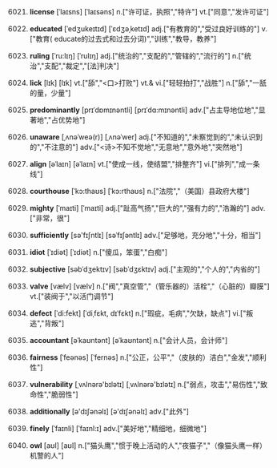 6021. **license**
[ˈlaɪsns]  [ˈlaɪsəns]
n.["许可证，执照","特许"]  vt.["同意","发许可证"]  

6022. **educated**
[ˈedʒukeɪtɪd]  [ˈɛdʒəˌketɪd]
adj.["有教育的","受过良好训练的"]  v.["教育( educate的过去式和过去分词)","训练","教导，教养"]  

6023. **ruling**
[ˈru:lɪŋ]  [ˈrulɪŋ]
adj.["统治的","支配的","管辖的","流行的"]  n.["统治","支配","裁定","[法]判决"]  

6024. **lick**
[lɪk]  [lɪk]
vt.["舔","<口>打败"]  vt.& vi.["轻轻拍打","战胜"]  n.["舔","一舐的量，少量"]  

6025. **predominantly**
[prɪˈdɒmɪnəntli]  [prɪˈdɑ:mɪnəntli]
adv.["占主导地位地","显著地","占优势地"]  

6026. **unaware**
[ˌʌnəˈweə(r)]  [ˌʌnəˈwer]
adj.["不知道的","未察觉到的","未认识到的","不注意的"]  adv.["<诗>不知不觉地","无意地","意外地","突然地"]  

6027. **align**
[əˈlaɪn]  [əˈlaɪn]
vt.["使成一线，使结盟","排整齐"]  vi.["排列","成一条线"]  

6028. **courthouse**
[ˈkɔ:thaʊs]  [ˈkɔ:rthaʊs]
n.["法院","（美国）县政府大楼"]  

6029. **mighty**
[ˈmaɪti]  [ˈmaɪti]
adj.["趾高气扬","巨大的","强有力的","浩瀚的"]  adv.["非常，很"]  

6030. **sufficiently**
[sə'fɪʃntlɪ]  [səˈfɪʃəntlɪ]
adv.["足够地，充分地","十分，相当"]  

6031. **idiot**
[ˈɪdiət]  [ˈɪdiət]
n.["傻瓜，笨蛋","白痴"]  

6032. **subjective**
[səbˈdʒektɪv]  [səbˈdʒɛktɪv]
adj.["主观的","个人的","内省的"]  

6033. **valve**
[vælv]  [vælv]
n.["阀","真空管","（管乐器的）活栓","（心脏的）瓣膜"]  vt.["装阀于","以活门调节"]  

6034. **defect**
[ˈdi:fekt]  [ˈdiˌfɛkt, dɪˈfɛkt]
n.["瑕疵，毛病","欠缺，缺点"]  vi.["叛逃","背叛"]  

6035. **accountant**
[əˈkaʊntənt]  [əˈkaʊntənt]
n.["会计人员，会计师"]  

6036. **fairness**
[ˈfeənəs]  [ˈfernəs]
n.["公正，公平","（皮肤的）洁白","金发","顺利性"]  

6037. **vulnerability**
[ˌvʌlnərə'bɪlətɪ]  [ˌvʌlnərə'bɪlətɪ]
n.["弱点，攻击","易伤性","致命性","脆弱性"]  

6038. **additionally**
[ə'dɪʃənəlɪ]  [ə'dɪʃənəlɪ]
adv.["此外"]  

6039. **finely**
[ˈfaɪnli]  [ˈfaɪnl:ɪ]
adv.["美好地","精细地，细微地"]  

6040. **owl**
[aʊl]  [aʊl]
n.["猫头鹰","惯于晚上活动的人","夜猫子","（像猫头鹰一样）机警的人"]  

